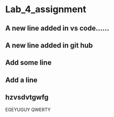 # Lab_4_assignment
## A new line added in vs code......
## A new line added in git hub
## Add some line
## Add a line
## hzvsdvtgwfg
EGEYUGUY
QWERTY
